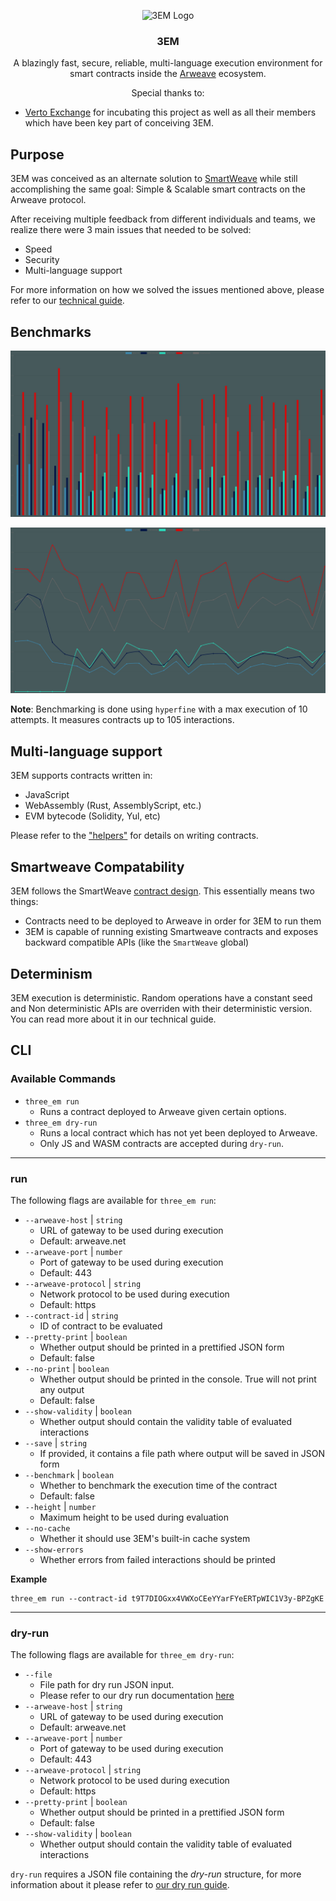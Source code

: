 <p align="center">
<img src="https://raw.githubusercontent.com/three-em/3em/main/docs/logo.png" alt="3EM Logo" width="110" height="110">
<h3 align="center">3EM</h3>

  <p align="center">
    A blazingly fast, secure, reliable, multi-language execution environment for smart contracts inside the <a href="https://arweave.org">Arweave</a> ecosystem.
  </p>
</p>

<p align="center">
Special thanks to:
<ul>
    <li>
        <a href="https://verto.exchange">Verto Exchange</a> for incubating this project as well as all their members which have been key part of conceiving 3EM.
    </li>
</ul>
</p>

## Purpose

3EM was conceived as an alternate solution to [SmartWeave](https://github.com/ArweaveTeam/SmartWeave) while still accomplishing the same goal: Simple & Scalable smart contracts on the Arweave protocol.

After receiving multiple feedback from different individuals and teams, we realize there were 3 main issues that needed to be solved:
- Speed
- Security
- Multi-language support

For more information on how we solved the issues mentioned above, please refer to our [technical guide](https://github.com/three-em/3em/tree/main/docs/technical_guide.md).

## Benchmarks

![Bar chart benchmark](./data/benchmark_bar.png)

![Line chart benchmark](./data/benchmark_line.png)

**Note**: Benchmarking is done using `hyperfine` with a max execution of 10 attempts. It measures contracts up to 105 interactions.

## Multi-language support

3EM supports contracts written in:
- JavaScript
- WebAssembly (Rust, AssemblyScript, etc.)
- EVM bytecode (Solidity, Yul, etc)

Please refer to the ["helpers"](https://github.com/three-em/3em/tree/main/helpers) for details on writing contracts.

## Smartweave Compatability

3EM follows the SmartWeave [contract design](https://github.com/ArweaveTeam/SmartWeave/blob/master/CONTRACT-GUIDE.md). This essentially means two things:
- Contracts need to be deployed to Arweave in order for 3EM to run them
- 3EM is capable of running existing Smartweave contracts and exposes backward compatible APIs (like the `SmartWeave` global)

## Determinism

3EM execution is deterministic. Random operations have a constant seed and Non deterministic APIs are overriden with their deterministic version. You can read more about it in our technical guide.

## CLI

### Available Commands

- `three_em run`
  - Runs a contract deployed to Arweave given certain options.
- `three_em dry-run`
  - Runs a local contract which has not yet been deployed to Arweave.
  - Only JS and WASM contracts are accepted during `dry-run`.

-----------------------------

### run
The following flags are available for `three_em run`:
- `--arweave-host` | `string`
  - URL of gateway to be used during execution
  - Default: arweave.net
- `--arweave-port` | `number`
  - Port of gateway to be used during execution
  - Default: 443
- `--arweave-protocol` | `string`
  - Network protocol to be used during execution
  - Default: https
- `--contract-id` | `string`
  - ID of contract to be evaluated
- `--pretty-print` | `boolean`
  - Whether output should be printed in a prettified JSON form
  - Default: false
- `--no-print` | `boolean`
  - Whether output should be printed in the console. True will not print any output
  - Default: false
- `--show-validity` | `boolean`
  - Whether output should contain the validity table of evaluated interactions
- `--save` | `string`
  - If provided, it contains a file path where output will be saved in JSON form
- `--benchmark` | `boolean`
  - Whether to benchmark the execution time of the contract
  - Default: false
- `--height` | `number`
  - Maximum height to be used during evaluation
- `--no-cache`
  - Whether it should use 3EM's built-in cache system
- `--show-errors`
  - Whether errors from failed interactions should be printed

**Example**

```shell
three_em run --contract-id t9T7DIOGxx4VWXoCEeYYarFYeERTpWIC1V3y-BPZgKE
```

----------------------

### dry-run
The following flags are available for `three_em dry-run`:
- `--file`
  - File path for dry run JSON input.
  - Please refer to our dry run documentation [here](https://github.com/three-em/3em/tree/main/docs/dry_run.md)
- `--arweave-host` | `string`
  - URL of gateway to be used during execution
  - Default: arweave.net
- `--arweave-port` | `number`
  - Port of gateway to be used during execution
  - Default: 443
- `--arweave-protocol` | `string`
  - Network protocol to be used during execution
  - Default: https
- `--pretty-print` | `boolean`
  - Whether output should be printed in a prettified JSON form
  - Default: false
- `--show-validity` | `boolean`
  - Whether output should contain the validity table of evaluated interactions
  
`dry-run` requires a JSON file containing the _dry-run_ structure, for more information about it please refer to [our dry run guide](https://github.com/three-em/3em/tree/main/docs/dry_run.md).

